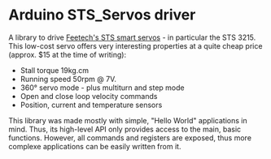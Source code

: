 # Arduino STS_Servos driver

A library to drive [Feetech's STS smart servos](https://www.feetechrc.com/74v-19-kgcm-plastic-case-metal-tooth-magnetic-code-double-axis-ttl-series-steering-gear.html) - in particular the STS 3215.
This low-cost servo offers very interesting properties at a quite cheap price (approx. $15 at the time of writing):
 - Stall torque 19kg.cm
 - Running speed 50rpm @ 7V.
 - 360° servo mode - plus multiturn and step mode
 - Open and close loop velocity commands
 - Position, current and temperature sensors

This library was made mostly with simple, "Hello World" applications in mind. Thus, its high-level API only provides access to
the main, basic functions. However, all commands and registers are exposed, thus more complexe applications can be easily
written from it.

